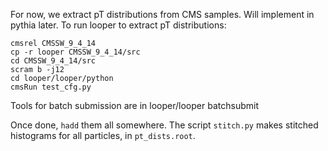 For now, we extract pT distributions from CMS samples. Will implement in pythia later.
To run looper to extract pT distributions:

```
cmsrel CMSSW_9_4_14
cp -r looper CMSSW_9_4_14/src
cd CMSSW_9_4_14/src
scram b -j12
cd looper/looper/python
cmsRun test_cfg.py
```

Tools for batch submission are in looper/looper batchsubmit

Once done, `hadd` them all somewhere. The script `stitch.py` makes stitched histograms for all particles, in `pt_dists.root`.
